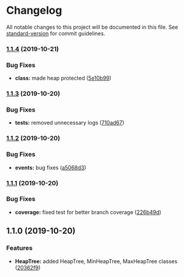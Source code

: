 # Changelog

All notable changes to this project will be documented in this file. See [standard-version](https://github.com/conventional-changelog/standard-version) for commit guidelines.

### [1.1.4](https://github.com///compare/v1.1.3...v1.1.4) (2019-10-21)


### Bug Fixes

* **class:** made heap protected ([5e10b99](https://github.com///commit/5e10b99))



### [1.1.3](https://github.com///compare/v1.1.2...v1.1.3) (2019-10-20)


### Bug Fixes

* **tests:** removed unnecessary logs ([710ad67](https://github.com///commit/710ad67))



### [1.1.2](https://github.com///compare/v1.1.1...v1.1.2) (2019-10-20)


### Bug Fixes

* **events:** bug fixes ([a5068d3](https://github.com///commit/a5068d3))



### [1.1.1](https://github.com///compare/v1.1.0...v1.1.1) (2019-10-20)


### Bug Fixes

* **coverage:** fixed test for better branch coverage ([226b49d](https://github.com///commit/226b49d))



## 1.1.0 (2019-10-20)


### Features

* **HeapTree:** added HeapTree, MinHeapTree, MaxHeapTree classes ([20362f9](https://github.com///commit/20362f9))
